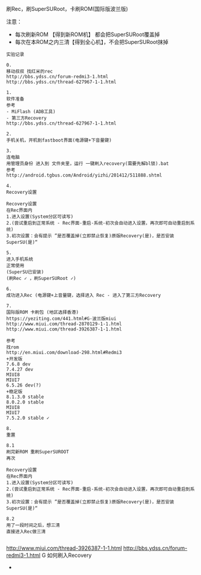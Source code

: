 
刷Rec，刷SuperSURoot，卡刷ROM(国际版波兰版)

注意：
- 每次刷新ROM 【得到新ROM机】 都会把SuperSURoot覆盖掉
- 每次在本ROM之内三清【得到全心机】，不会把SuperSURoot抹掉

```
实验记录

0.
移动叔叔 找红米的rec
http://bbs.ydss.cn/forum-redmi3-1.html
http://bbs.ydss.cn/thread-627967-1-1.html

1.
软件准备
参考
- MiFlash (ADB工具)
- 第三方Recovery
http://bbs.ydss.cn/thread-627967-1-1.html

2.
手机关机，开机到fastboot界面(电源键+下音量键)

3.
连电脑
用管理员身份 进入到 文件夹里，运行 一键刷入recovery(需要先解bl锁).bat
参考
http://android.tgbus.com/Android/yizhi/201412/511888.shtml

4.
Recovery设置

Recovery设置
在Rec界面内
1.进入设置(System分区可读写)
2.(尝试重启到正常系统 - Rec界面-重启-系统-初次会自动进入设置，再次即可自动重启到系统)
3.初次设置：会有提示 ”是否覆盖掉(立即禁止恢复)原版Recovery(是)，是否安装SuperSU(是)“

5.
进入手机系统
正常使用
(SuperSU已安装)
(刷Rec ✓ ，刷SuperSURoot ✓)

6.
成功进入Rec (电源键+上音量键，选择进入 Rec - 进入了第三方Recovery

7.
国际版ROM 卡刷包 (地区选择香港)
https://yeziting.com/441.html#G-波兰版miui
http://www.miui.com/thread-2870129-1-1.html
http://www.miui.com/thread-3926387-1-1.html

参考
找rom
http://en.miui.com/download-298.html#Redmi3
+开发版
7.6.8 dev
7.4.27 dev
MIUI8
MIUI7
6.5.26 dev(?)
+稳定版
8.1.3.0 stable
8.0.2.0 stable
MIUI8
MIUI7
7.5.2.0 stable ✓

8.
重置

8.1
刷完新ROM 重刷SuperSUROOT
再次

Recovery设置
在Rec界面内
1.进入设置(System分区可读写)
2.(尝试重启到正常系统 - Rec界面-重启-系统-初次会自动进入设置，再次即可自动重启到系统)
3.初次设置：会有提示 ”是否覆盖掉(立即禁止恢复)原版Recovery(是)，是否安装SuperSU(是)“

8.2
用了一段时间之后，想三清
直接进入Rec做三清


```


http://www.miui.com/thread-3926387-1-1.html
http://bbs.ydss.cn/forum-redmi3-1.html
G 如何刷入Recovery

-


